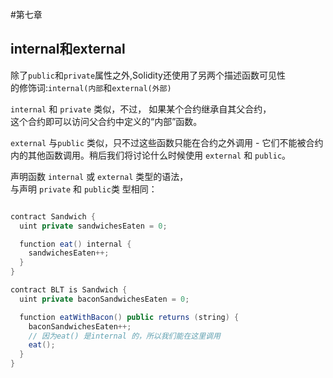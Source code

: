 #第七章

## internal和external
除了`public`和`private`属性之外,Solidity还使用了另两个描述函数可见性  
的修饰词:`internal(内部`和`external(外部)`  

`internal` 和 `private` 类似，不过， 如果某个合约继承自其父合约，  
这个合约即可以访问父合约中定义的“内部”函数。

`external` 与`public` 类似，只不过这些函数只能在合约之外调用 - 它们不能被合约  
内的其他函数调用。稍后我们将讨论什么时候使用 `external` 和 `public`。  

声明函数 `internal` 或 `external` 类型的语法，  
与声明 `private` 和 `public`类 型相同：  

```java

contract Sandwich {
  uint private sandwichesEaten = 0;

  function eat() internal {
    sandwichesEaten++;
  }
}

contract BLT is Sandwich {
  uint private baconSandwichesEaten = 0;

  function eatWithBacon() public returns (string) {
    baconSandwichesEaten++;
    // 因为eat() 是internal 的，所以我们能在这里调用
    eat();
  }
}
```
